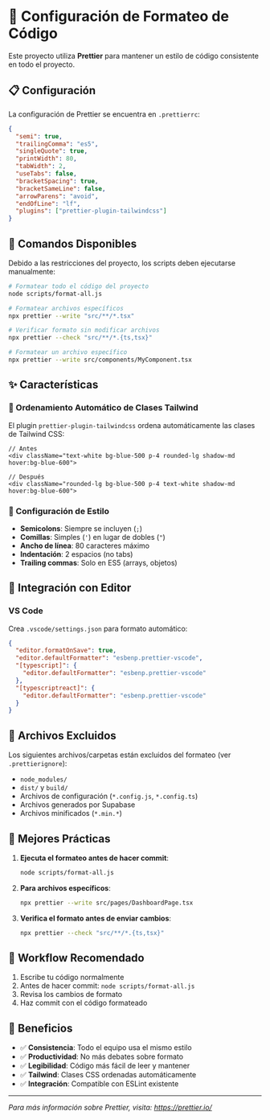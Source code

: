 
# 🎨 Configuración de Formateo de Código

Este proyecto utiliza **Prettier** para mantener un estilo de código consistente en todo el proyecto.

## 📋 Configuración

La configuración de Prettier se encuentra en `.prettierrc`:

```json
{
  "semi": true,
  "trailingComma": "es5", 
  "singleQuote": true,
  "printWidth": 80,
  "tabWidth": 2,
  "useTabs": false,
  "bracketSpacing": true,
  "bracketSameLine": false,
  "arrowParens": "avoid",
  "endOfLine": "lf",
  "plugins": ["prettier-plugin-tailwindcss"]
}
```

## 🚀 Comandos Disponibles

Debido a las restricciones del proyecto, los scripts deben ejecutarse manualmente:

```bash
# Formatear todo el código del proyecto
node scripts/format-all.js

# Formatear archivos específicos
npx prettier --write "src/**/*.tsx"

# Verificar formato sin modificar archivos
npx prettier --check "src/**/*.{ts,tsx}"

# Formatear un archivo específico
npx prettier --write src/components/MyComponent.tsx
```

## ✨ Características

### 🎯 Ordenamiento Automático de Clases Tailwind
El plugin `prettier-plugin-tailwindcss` ordena automáticamente las clases de Tailwind CSS:

```tsx
// Antes
<div className="text-white bg-blue-500 p-4 rounded-lg shadow-md hover:bg-blue-600">

// Después  
<div className="rounded-lg bg-blue-500 p-4 text-white shadow-md hover:bg-blue-600">
```

### 📏 Configuración de Estilo
- **Semicolons**: Siempre se incluyen (`;`)
- **Comillas**: Simples (`'`) en lugar de dobles (`"`)
- **Ancho de línea**: 80 caracteres máximo
- **Indentación**: 2 espacios (no tabs)
- **Trailing commas**: Solo en ES5 (arrays, objetos)

## 🔧 Integración con Editor

### VS Code
Crea `.vscode/settings.json` para formato automático:

```json
{
  "editor.formatOnSave": true,
  "editor.defaultFormatter": "esbenp.prettier-vscode",
  "[typescript]": {
    "editor.defaultFormatter": "esbenp.prettier-vscode"
  },
  "[typescriptreact]": {
    "editor.defaultFormatter": "esbenp.prettier-vscode"
  }
}
```

## 🚫 Archivos Excluidos

Los siguientes archivos/carpetas están excluidos del formateo (ver `.prettierignore`):

- `node_modules/`
- `dist/` y `build/`
- Archivos de configuración (`*.config.js`, `*.config.ts`)
- Archivos generados por Supabase
- Archivos minificados (`*.min.*`)

## 📝 Mejores Prácticas

1. **Ejecuta el formateo antes de hacer commit**:
   ```bash
   node scripts/format-all.js
   ```

2. **Para archivos específicos**:
   ```bash
   npx prettier --write src/pages/DashboardPage.tsx
   ```

3. **Verifica el formato antes de enviar cambios**:
   ```bash
   npx prettier --check "src/**/*.{ts,tsx}"
   ```

## 🔄 Workflow Recomendado

1. Escribe tu código normalmente
2. Antes de hacer commit: `node scripts/format-all.js`
3. Revisa los cambios de formato
4. Haz commit con el código formateado

## 🎯 Beneficios

- ✅ **Consistencia**: Todo el equipo usa el mismo estilo
- ✅ **Productividad**: No más debates sobre formato
- ✅ **Legibilidad**: Código más fácil de leer y mantener
- ✅ **Tailwind**: Clases CSS ordenadas automáticamente
- ✅ **Integración**: Compatible con ESLint existente

---

*Para más información sobre Prettier, visita: https://prettier.io/*
